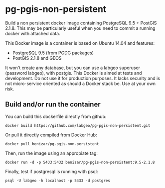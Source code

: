 pg-pgis-non-persistent
=========================

Build a non persistent docker image containing PostgreSQL 9.5 + PostGIS 2.1.8. This may be particularly useful when you need to commit a running docker with attached data.

This Docker image is a container is based on Ubuntu 14.04 and features:

* PostgreSQL 9.5 (from PGDG packages)
* PostGIS 2.1.8 and GEOS

It won't create any database, but you can use a labgeo superuser (password labgeo), with postgis. This Docker is aimed at tests and development. Do not use it for production purposes. It lacks security and is not micro-service oriented as should a Docker stack be. Use at your own risk.


Build and/or run the container
------------------------------

You can build this dockerfile directly from github:

```
docker build https://github.com/labgeo/pg-pgis-non-persistent.git
```

Or pull it directly compiled from Docker Hub:

```
docker pull benizar/pg-pgis-non-persistent
```

Then, run the image using an appropiate tag:

```
docker run -d -p 5433:5432 benizar/pg-pgis-non-persistent:9.5-2.1.8
```

Finally, test if postgresql is running with psql:
```
psql -U labgeo -h localhost -p 5433 -d postgres
```

